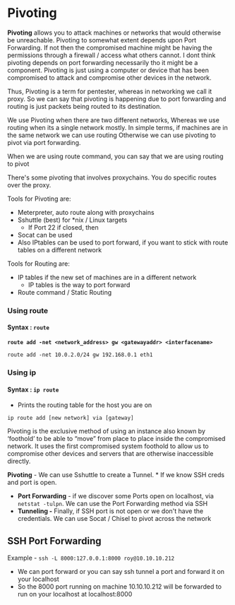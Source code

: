 # Pivoting

**Pivoting** allows you to attack machines or networks that would otherwise be unreachable. Pivoting to somewhat extent depends upon Port Forwarding. If not then the compromised machine might be having the permissions through a firewall / access what others cannot. I dont think pivoting depends on port forwarding necessarily tho it might be a component. Pivoting is just using a computer or device that has been compromised to attack and compromise other devices in the network.

Thus, Pivoting is a term for pentester, whereas in networking we call it proxy. So we can say that pivoting is happening due to port forwarding and routing is just packets being routed to its destination.

We use Pivoting when there are two different networks, Whereas we use routing when its a single network mostly. In simple terms, if machines are in the same network we can use routing Otherwise we can use pivoting to pivot via port forwarding.

When we are using route command, you can say that we are using routing to pivot 

There's some pivoting that involves proxychains. You do specific routes over the proxy. 

Tools for Pivoting are:

* Meterpreter, auto route along with proxychains
* Sshuttle \(best\) for \*nix / Linux targets
  * If Port 22 if closed, then 
* Socat can be used
* Also IPtables can be used to port forward, if you want to stick with route tables on a different network

Tools for Routing are:

* IP tables if the new set of machines are in a different network
  * IP tables is the way to port forward 
* Route command / Static Routing

### Using route

#### Syntax : `route`

**`route add -net <network_address> gw <gatewayaddr> <interfacename>`**

```text
route add -net 10.0.2.0/24 gw 192.168.0.1 eth1
```

### Using ip

#### Syntax : `ip route`

* Prints the routing table for the host you are on

`ip route add [new network] via [gateway]`

Pivoting is the exclusive method of using an instance also known by ‘foothold’ to be able to “move” from place to place inside the compromised network. It uses the first compromised system foothold to allow us to compromise other devices and servers that are otherwise inaccessible directly.

**Pivoting** - We can use Sshuttle to create a Tunnel. \* If we know SSH creds and port is open.

* **Port Forwarding** - if we discover some Ports open on localhost, via `netstat -tulpn`. We can use the Port Forwarding method via SSH
* **Tunneling -** Finally, if SSH port is not open or we don't have the credentials. We can use Socat / Chisel to pivot across the network

## SSH Port Forwarding 

Example - `ssh -L 8000:127.0.0.1:8000 roy@10.10.10.212`

* We can port forward or you can say ssh tunnel a port and forward it on your localhost 
* So the 8000 port running on machine 10.10.10.212 will be forwarded to run on your localhost at localhost:8000

